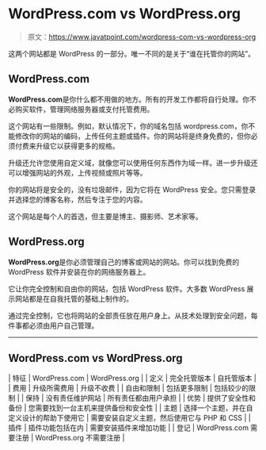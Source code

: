 # WordPress.com vs WordPress.org

> 原文：<https://www.javatpoint.com/wordpress-com-vs-wordpress-org>

这两个网站都是 WordPress 的一部分。唯一不同的是关于“谁在托管你的网站”。

## WordPress.com

**WordPress.com**是你什么都不用做的地方。所有的开发工作都将自行处理。你不必购买软件，管理网络服务器或支付托管费用。

这个网站有一些限制。例如，默认情况下，你的域名包括 wordpress.com，你不能修改你的网站的编码，上传任何主题或插件。你的网站将是终身免费的，但你必须付费来升级它以获得更多的规格。

升级还允许您使用自定义域，就像您可以使用任何东西作为域一样。进一步升级还可以增强网站的外观，上传视频或照片等等。

你的网站将是安全的，没有垃圾邮件，因为它将在 WordPress 安全。您只需登录并选择您的博客名称，然后专注于您的内容。

这个网站是每个人的首选，但主要是博主、摄影师、艺术家等。

## WordPress.org

**WordPress.org**是你必须管理自己的博客或网站的网站。你可以找到免费的 WordPress 软件并安装在你的网络服务器上。

它让你完全控制和自由你的网站，包括 WordPress 软件。大多数 WordPress 展示网站都是在自我托管的基础上制作的。

通过完全控制，它也将网站的全部责任放在用户身上。从技术处理到安全问题，每件事都必须由用户自己管理。

* * *

## WordPress.com vs WordPress.org

| 特征 | WordPress.com | WordPress.org |
| 定义 | 完全托管版本 | 自托管版本 |
| 费用 | 升级所需费用 | 升级不收费 |
| 自由和限制 | 包括更多限制 | 包括较少的限制 |
| 保持 | 没有责任维护网站 | 所有责任都由用户承担 |
| 优势 | 提供了安全性和备份 | 您需要找到一台主机来提供备份和安全性 |
| 主题 | 选择一个主题，并在自定义设计的帮助下使用它 | 需要安装自定义主题，然后使用它与 PHP 和 CSS |
| 插件 | 插件功能包括在内 | 需要安装插件来增加功能 |
| 登记 | WordPress.com 需要注册 | WordPress.org 不需要注册 |